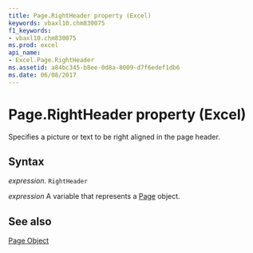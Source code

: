 ```yaml
---
title: Page.RightHeader property (Excel)
keywords: vbaxl10.chm830075
f1_keywords:
- vbaxl10.chm830075
ms.prod: excel
api_name:
- Excel.Page.RightHeader
ms.assetid: a84bc345-b8ee-0d8a-8009-d7f6edef1db6
ms.date: 06/08/2017
---
```



# Page.RightHeader property (Excel)

Specifies a picture or text to be right aligned in the page header.


## Syntax

 _expression_. `RightHeader`

 _expression_ A variable that represents a [Page](Excel.Page.md) object.


## See also


[Page Object](Excel.Page.md)

